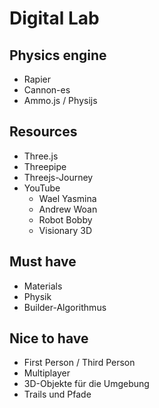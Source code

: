 # Digital Lab

## Physics engine

- Rapier
- Cannon-es
- Ammo.js / Physijs

## Resources

- Three.js
- Threepipe
- Threejs-Journey
- YouTube
  - Wael Yasmina
  - Andrew Woan
  - Robot Bobby
  - Visionary 3D

## Must have

- Materials
- Physik
- Builder-Algorithmus

## Nice to have

- First Person / Third Person
- Multiplayer
- 3D-Objekte für die Umgebung
- Trails und Pfade
